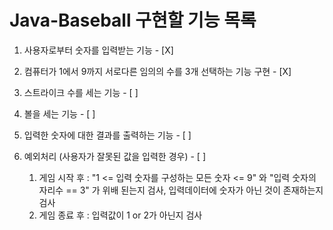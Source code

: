 
# Java-Baseball 구현할 기능 목록
1. 사용자로부터 숫자를 입력받는 기능 - [X]  

2. 컴퓨터가 1에서 9까지 서로다른 임의의 수를 3개 선택하는 기능 구현 - [X]

3. 스트라이크 수를 세는 기능 - [ ]

4. 볼을 세는 기능 - [ ]

5. 입력한 숫자에 대한 결과를 출력하는 기능 - [ ]

6. 예외처리 (사용자가 잘못된 값을 입력한 경우) - [ ]
   1. 게임 시작 후 : "1 <= 입력 숫자를 구성하는 모든 숫자 <= 9" 와 "입력 숫자의 자리수 == 3" 가 위배 된는지 검사, 입력데이터에 숫자가 아닌 것이 존재하는지 검사
   2. 게임 종료 후 : 입력값이 1 or 2가 아닌지 검사

